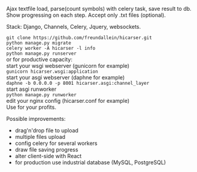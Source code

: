 
Ajax textfile load, parse(count symbols) with celery task, save result to db.  
Show progressing on each step. 
Accept only .txt files (optional).

Stack: Django, Channels, Celery, Jquery, websockets. 

```git clone https://github.com/freundallein/hicarser.git```  
```python manage.py migrate```  
```celery worker -A hicarser -l info```  
```python manage.py runserver```  
  or for productive capacity:  
start your wsgi webserver (gunicorn for example)  
```gunicorn hicarser.wsgi:application```  
start your asgi webserver (daphne for example)  
```daphne -b 0.0.0.0 -p 8001 hicarser.asgi:channel_layer```  
start asgi runworker  
```python manage.py runworker```  
edit your nginx config (hicarser.conf for example)  
Use for your profits.


Possible improvements:
- drag'n'drop file to upload  
- multiple files upload  
- config celery for several workers  
- draw file saving progress  
- alter client-side with React  
- for production use industrial database (MySQL, PostgreSQL)  
